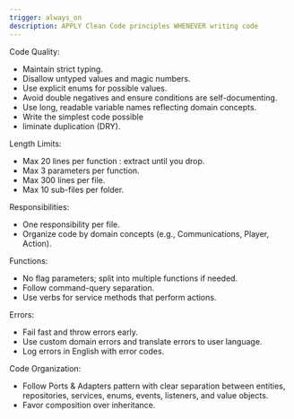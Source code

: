 ```yaml
---
trigger: always_on
description: APPLY Clean Code principles WHENEVER writing code
---
```


Code Quality:
- Maintain strict typing.
- Disallow untyped values and magic numbers.
- Use explicit enums for possible values.
- Avoid double negatives and ensure conditions are self-documenting.
- Use long, readable variable names reflecting domain concepts.
- Write the simplest code possible
- liminate duplication (DRY).

Length Limits:
- Max 20 lines per function : extract until you drop.
- Max 3 parameters per function.
- Max 300 lines per file.
- Max 10 sub-files per folder.

Responsibilities:
- One responsibility per file.
- Organize code by domain concepts (e.g., Communications, Player, Action).

Functions:
- No flag parameters; split into multiple functions if needed.
- Follow command-query separation.
- Use verbs for service methods that perform actions.

Errors:
- Fail fast and throw errors early.
- Use custom domain errors and translate errors to user language.
- Log errors in English with error codes.

Code Organization:
- Follow Ports & Adapters pattern with clear separation between entities, repositories, services, enums, events, listeners, and value objects.
- Favor composition over inheritance.